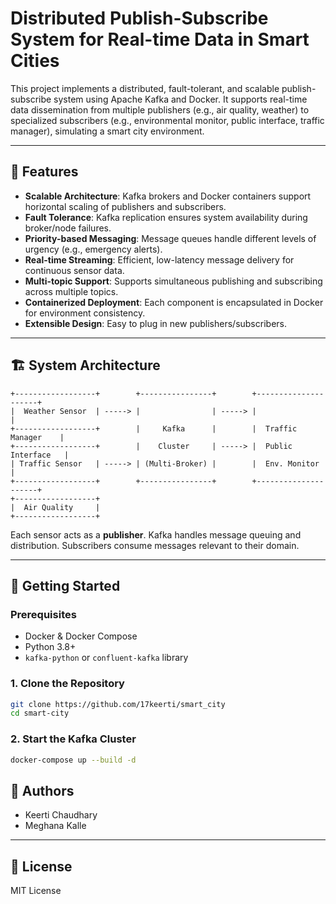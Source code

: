 # Distributed Publish-Subscribe System for Real-time Data in Smart Cities

This project implements a distributed, fault-tolerant, and scalable publish-subscribe system using Apache Kafka and Docker. It supports real-time data dissemination from multiple publishers (e.g., air quality, weather) to specialized subscribers (e.g., environmental monitor, public interface, traffic manager), simulating a smart city environment.

---

## 📌 Features

- **Scalable Architecture**: Kafka brokers and Docker containers support horizontal scaling of publishers and subscribers.
- **Fault Tolerance**: Kafka replication ensures system availability during broker/node failures.
- **Priority-based Messaging**: Message queues handle different levels of urgency (e.g., emergency alerts).
- **Real-time Streaming**: Efficient, low-latency message delivery for continuous sensor data.
- **Multi-topic Support**: Supports simultaneous publishing and subscribing across multiple topics.
- **Containerized Deployment**: Each component is encapsulated in Docker for environment consistency.
- **Extensible Design**: Easy to plug in new publishers/subscribers.

---

## 🏗️ System Architecture

```
+------------------+        +----------------+        +---------------------+
|  Weather Sensor  | -----> |                | -----> |                     |
+------------------+        |     Kafka      |        |  Traffic Manager    |
+------------------+        |    Cluster     | -----> |  Public Interface   |
| Traffic Sensor   | -----> | (Multi-Broker) |        |  Env. Monitor       |
+------------------+        +----------------+        +---------------------+
+------------------+
|  Air Quality     |
+------------------+
```

Each sensor acts as a **publisher**. Kafka handles message queuing and distribution. Subscribers consume messages relevant to their domain.

---


## 🚀 Getting Started

### Prerequisites
- Docker & Docker Compose
- Python 3.8+
- `kafka-python` or `confluent-kafka` library

### 1. Clone the Repository
```bash
git clone https://github.com/17keerti/smart_city
cd smart-city
```

### 2. Start the Kafka Cluster
```bash
docker-compose up --build -d
```

## 👥 Authors
- Keerti Chaudhary  
- Meghana Kalle

---

## 📜 License

MIT License
